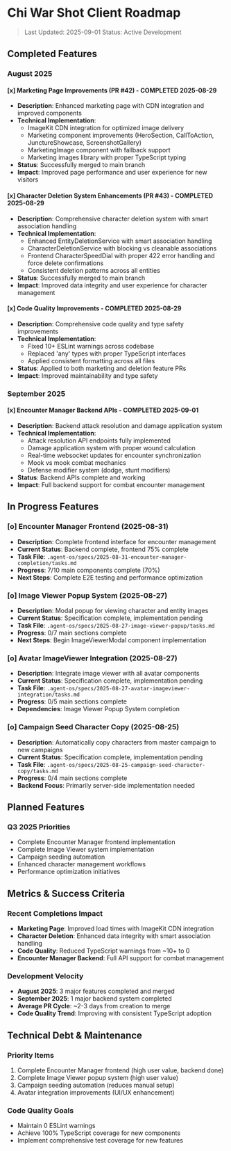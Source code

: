 # Chi War Shot Client Roadmap

> Last Updated: 2025-09-01
> Status: Active Development

## Completed Features

### August 2025

#### [x] Marketing Page Improvements (PR #42) - COMPLETED 2025-08-29
- **Description**: Enhanced marketing page with CDN integration and improved components
- **Technical Implementation**:
  - ImageKit CDN integration for optimized image delivery
  - Marketing component improvements (HeroSection, CallToAction, JunctureShowcase, ScreenshotGallery)  
  - MarketingImage component with fallback support
  - Marketing images library with proper TypeScript typing
- **Status**: Successfully merged to main branch
- **Impact**: Improved page performance and user experience for new visitors

#### [x] Character Deletion System Enhancements (PR #43) - COMPLETED 2025-08-29
- **Description**: Comprehensive character deletion system with smart association handling
- **Technical Implementation**:
  - Enhanced EntityDeletionService with smart association handling
  - CharacterDeletionService with blocking vs cleanable associations
  - Frontend CharacterSpeedDial with proper 422 error handling and force delete confirmations
  - Consistent deletion patterns across all entities
- **Status**: Successfully merged to main branch  
- **Impact**: Improved data integrity and user experience for character management

#### [x] Code Quality Improvements - COMPLETED 2025-08-29
- **Description**: Comprehensive code quality and type safety improvements
- **Technical Implementation**:
  - Fixed 10+ ESLint warnings across codebase
  - Replaced 'any' types with proper TypeScript interfaces
  - Applied consistent formatting across all files
- **Status**: Applied to both marketing and deletion feature PRs
- **Impact**: Improved maintainability and type safety

### September 2025

#### [x] Encounter Manager Backend APIs - COMPLETED 2025-09-01
- **Description**: Backend attack resolution and damage application system
- **Technical Implementation**:
  - Attack resolution API endpoints fully implemented
  - Damage application system with proper wound calculation
  - Real-time websocket updates for encounter synchronization
  - Mook vs mook combat mechanics
  - Defense modifier system (dodge, stunt modifiers)
- **Status**: Backend APIs complete and working
- **Impact**: Full backend support for combat encounter management

## In Progress Features

### [o] Encounter Manager Frontend (2025-08-31)
- **Description**: Complete frontend interface for encounter management
- **Current Status**: Backend complete, frontend 75% complete
- **Task File**: `.agent-os/specs/2025-08-31-encounter-manager-completion/tasks.md`
- **Progress**: 7/10 main components complete (70%)
- **Next Steps**: Complete E2E testing and performance optimization

### [o] Image Viewer Popup System (2025-08-27)
- **Description**: Modal popup for viewing character and entity images
- **Current Status**: Specification complete, implementation pending
- **Task File**: `.agent-os/specs/2025-08-27-image-viewer-popup/tasks.md`
- **Progress**: 0/7 main sections complete
- **Next Steps**: Begin ImageViewerModal component implementation

### [o] Avatar ImageViewer Integration (2025-08-27)
- **Description**: Integrate image viewer with all avatar components
- **Current Status**: Specification complete, implementation pending  
- **Task File**: `.agent-os/specs/2025-08-27-avatar-imageviewer-integration/tasks.md`
- **Progress**: 0/5 main sections complete
- **Dependencies**: Image Viewer Popup System completion

### [o] Campaign Seed Character Copy (2025-08-25)
- **Description**: Automatically copy characters from master campaign to new campaigns
- **Current Status**: Specification complete, implementation pending
- **Task File**: `.agent-os/specs/2025-08-25-campaign-seed-character-copy/tasks.md`
- **Progress**: 0/4 main sections complete
- **Backend Focus**: Primarily server-side implementation needed

## Planned Features

### Q3 2025 Priorities
- Complete Encounter Manager frontend implementation
- Complete Image Viewer system implementation
- Campaign seeding automation
- Enhanced character management workflows
- Performance optimization initiatives

## Metrics & Success Criteria

### Recent Completions Impact
- **Marketing Page**: Improved load times with ImageKit CDN integration
- **Character Deletion**: Enhanced data integrity with smart association handling
- **Code Quality**: Reduced TypeScript warnings from ~10+ to 0
- **Encounter Manager Backend**: Full API support for combat management

### Development Velocity
- **August 2025**: 3 major features completed and merged
- **September 2025**: 1 major backend system completed
- **Average PR Cycle**: ~2-3 days from creation to merge
- **Code Quality Trend**: Improving with consistent TypeScript adoption

## Technical Debt & Maintenance

### Priority Items
1. Complete Encounter Manager frontend (high user value, backend done)
2. Complete Image Viewer popup system (high user value)
3. Campaign seeding automation (reduces manual setup)  
4. Avatar integration improvements (UI/UX enhancement)

### Code Quality Goals
- Maintain 0 ESLint warnings
- Achieve 100% TypeScript coverage for new components
- Implement comprehensive test coverage for new features